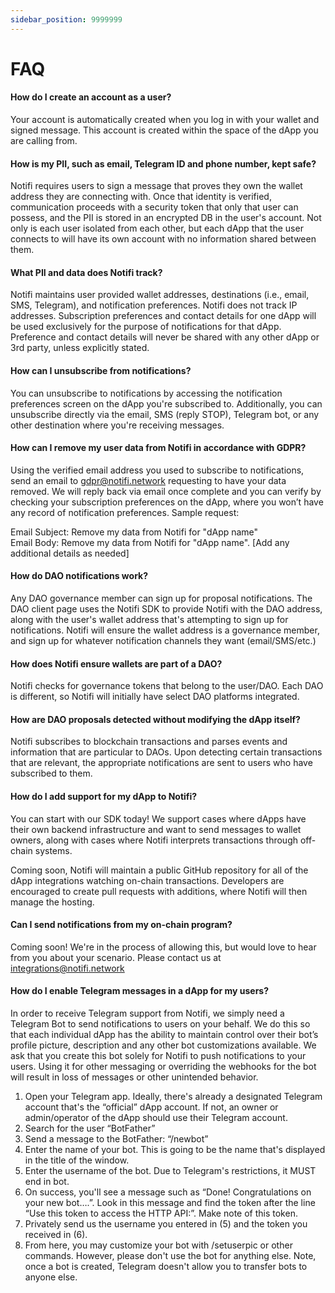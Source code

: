```yaml
---
sidebar_position: 9999999
---
```


# FAQ 

#### How do I create an account as a user?

Your account is automatically created when you log in with your wallet and signed message. This account is created within the space of the dApp you are calling from.

#### How is my PII, such as email, Telegram ID and phone number, kept safe?

Notifi requires users to sign a message that proves they own the wallet address they are connecting with. Once that identity is verified, communication proceeds with a security token that only that user can possess, and the PII is stored in an encrypted DB in the user's account. Not only is each user isolated from each other, but each dApp that the user connects to will have its own account with no information shared between them.

#### What PII and data does Notifi track?

Notifi maintains user provided wallet addresses, destinations (i.e., email, SMS, Telegram), and notification preferences. Notifi does not track IP addresses. Subscription preferences and contact details for one dApp will be used exclusively for the purpose of notifications for that dApp. Preference and contact details will never be shared with any other dApp or 3rd party, unless explicitly stated.

#### How can I unsubscribe from notifications?

You can unsubscribe to notifications by accessing the notification preferences screen on the dApp you're subscribed to. Additionally, you can unsubscribe directly via the email, SMS (reply STOP), Telegram bot, or any other destination where you're receiving messages.

#### How can I remove my user data from Notifi in accordance with GDPR?

Using the verified email address you used to subscribe to notifications, send an email to gdpr@notifi.network requesting to have your data removed. We will reply back via email once complete and you can verify by checking your subscription preferences on the dApp, where you won’t have any record of notification preferences. Sample request:

Email Subject: Remove my data from Notifi for "dApp name"  
Email Body: Remove my data from Notifi for "dApp name". [Add any additional details as needed]

#### How do DAO notifications work?

Any DAO governance member can sign up for proposal notifications. The DAO client page uses the Notifi SDK to provide Notifi with the DAO address, along with the user's wallet address that's attempting to sign up for notifications. Notifi will ensure the wallet address is a governance member, and sign up for whatever notification channels they want (email/SMS/etc.)

#### How does Notifi ensure wallets are part of a DAO?

Notifi checks for governance tokens that belong to the user/DAO. Each DAO is different, so Notifi will initially have select DAO platforms integrated.

#### How are DAO proposals detected without modifying the dApp itself?

Notifi subscribes to blockchain transactions and parses events and information that are particular to DAOs. Upon detecting certain transactions that are relevant, the appropriate notifications are sent to users who have subscribed to them.

#### How do I add support for my dApp to Notifi?

You can start with our SDK today! We support cases where dApps have their own backend infrastructure and want to send messages to wallet owners, along with cases where Notifi interprets transactions through off-chain systems.

Coming soon, Notifi will maintain a public GitHub repository for all of the dApp integrations watching on-chain transactions. Developers are encouraged to create pull requests with additions, where Notifi will then manage the hosting.

#### Can I send notifications from my on-chain program?

Coming soon! We're in the process of allowing this, but would love to hear from you about your scenario.
Please contact us at integrations@notifi.network

#### How do I enable Telegram messages in a dApp for my users?

In order to receive Telegram support from Notifi, we simply need a Telegram Bot to send notifications to users on your behalf. We do this so that each individual dApp has the ability to maintain control over their bot’s profile picture, description and any other bot customizations available. We ask that you create this bot solely for Notifi to push notifications to your users. Using it for other messaging or overriding the webhooks for the bot will result in loss of messages or other unintended behavior.

1. Open your Telegram app. Ideally, there's already a designated Telegram account that's the “official” dApp account. If not, an owner or admin/operator of the dApp should use their Telegram account.
2. Search for the user “BotFather”
3. Send a message to the BotFather: “/newbot”
4. Enter the name of your bot. This is going to be the name that's displayed in the title of the window.
5. Enter the username of the bot. Due to Telegram's restrictions, it MUST end in bot.
6. On success, you'll see a message such as “Done! Congratulations on your new bot….”. Look in this message and find the token after the line “Use this token to access the HTTP API:”. Make note of this token.
7. Privately send us the username you entered in (5) and the token you received in (6).
8. From here, you may customize your bot with /setuserpic or other commands. However, please don't use the bot for anything else. Note, once a bot is created, Telegram doesn't allow you to transfer bots to anyone else.
